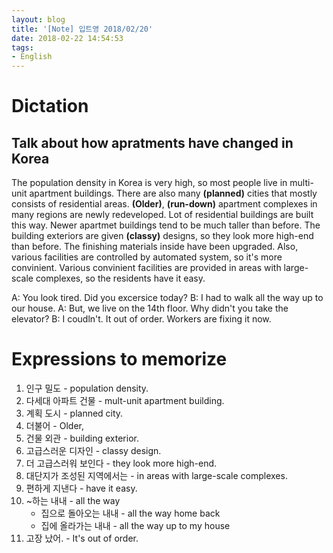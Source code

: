 ```yaml
---
layout: blog
title: '[Note] 입트영 2018/02/20'
date: 2018-02-22 14:54:53
tags:
- English
---
```


# Dictation
## Talk about how apratments have changed in Korea

The population density in Korea is very high, so most people live in multi-unit apartment buildings. There are also many **(planned)** cities that mostly consists of residential areas. **(Older)**,  **(run-down)** apartment complexes in many regions are newly redeveloped. Lot of residential buildings are built this way. Newer apartmet buildings tend to be much taller than before. The building exteriors are given **(classy)** designs, so they look more high-end than before. The finishing materials inside have been upgraded. Also, various facilities are controlled by automated system, so it's more convinient. Various convinient facilities are provided in areas with large-scale complexes, so the residents have it easy. 

A: You look tired. Did you excersice today?
B: I had to walk all the way up to our house.
A: But, we live on the 14th floor. Why didn't you take the elevator?
B: I coudln't. It out of order. Workers are fixing it now.

# Expressions to memorize
1. 인구 밀도 - population density.
2. 다세대 아파트 건물 - mult-unit apartment building.
3. 계획 도시 - planned city.
4. 더불어 - Older,
5. 건물 외관 - building exterior.
6. 고급스러운 디자인 - classy design.
7. 더 고급스러워 보인다 - they look more high-end.
8. 대단지가 조성된 지역에서는 - in areas with large-scale complexes.
9. 편하게 지낸다 - have it easy.
10. ~하는 내내 - all the way
    - 집으로 돌아오는 내내 - all the way home back
    - 집에 올라가는 내내 - all the way up to my house 
11. 고장 났어. - It's out of order.